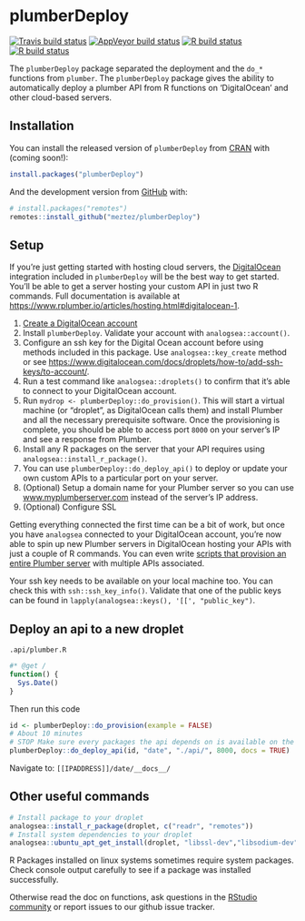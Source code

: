 
<!-- README.md is generated from README.Rmd. Please edit that file -->

# plumberDeploy

<!-- badges: start -->

[![Travis build
status](https://travis-ci.com/muschellij2/plumberDeploy.svg?branch=master)](https://travis-ci.com/muschellij2/plumberDeploy)
[![AppVeyor build
status](https://ci.appveyor.com/api/projects/status/github/muschellij2/plumberDeploy?branch=master&svg=true)](https://ci.appveyor.com/project/muschellij2/plumberDeploy)
[![R build
status](https://github.com/muschellij2/plumberDeploy/workflows/R-CMD-check/badge.svg)](https://github.com/muschellij2/plumberDeploy/actions)
[![R build
status](https://github.com/meztez/plumberDeploy/workflows/R-CMD-check/badge.svg)](https://github.com/meztez/plumberDeploy/actions)
<!-- badges: end -->

The `plumberDeploy` package separated the deployment and the `do_*`
functions from `plumber`. The `plumberDeploy` package gives the ability
to automatically deploy a plumber API from R functions on ‘DigitalOcean’
and other cloud-based servers.

## Installation

You can install the released version of `plumberDeploy` from
[CRAN](https://CRAN.R-project.org) with (coming soon\!):

``` r
install.packages("plumberDeploy")
```

And the development version from [GitHub](https://github.com/) with:

``` r
# install.packages("remotes")
remotes::install_github("meztez/plumberDeploy")
```

## Setup

If you’re just getting started with hosting cloud servers, the
[DigitalOcean](https://www.digitalocean.com) integration included in
`plumberDeploy` will be the best way to get started. You’ll be able to
get a server hosting your custom API in just two R commands. Full
documentation is available at
<https://www.rplumber.io/articles/hosting.html#digitalocean-1>.

1.  [Create a DigitalOcean
    account](https://www.digitalocean.com/?refcode=add0b50f54c4&utm_campaign=Referral_Invite&utm_medium=Referral_Program&utm_source=CopyPaste)
2.  Install `plumberDeploy`. Validate your account with
    `analogsea::account()`.
3.  Configure an ssh key for the Digital Ocean account before using
    methods included in this package. Use `analogsea::key_create` method
    or see
    <https://www.digitalocean.com/docs/droplets/how-to/add-ssh-keys/to-account/>.
4.  Run a test command like `analogsea::droplets()` to confirm that it’s
    able to connect to your DigitalOcean account.
5.  Run `mydrop <- plumberDeploy::do_provision()`. This will start a
    virtual machine (or “droplet”, as DigitalOcean calls them) and
    install Plumber and all the necessary prerequisite software. Once
    the provisioning is complete, you should be able to access port
    `8000` on your server’s IP and see a response from Plumber.
6.  Install any R packages on the server that your API requires using
    `analogsea::install_r_package()`.
7.  You can use `plumberDeploy::do_deploy_api()` to deploy or update
    your own custom APIs to a particular port on your server.
8.  (Optional) Setup a domain name for your Plumber server so you can
    use www.myplumberserver.com instead of the server’s IP address.
9.  (Optional) Configure SSL

Getting everything connected the first time can be a bit of work, but
once you have `analogsea` connected to your DigitalOcean account, you’re
now able to spin up new Plumber servers in DigitalOcean hosting your
APIs with just a couple of R commands. You can even write [scripts that
provision an entire Plumber
server](https://github.com/meztez/plumberDeploy/blob/master/inst/hosted-new.R)
with multiple APIs associated.

Your ssh key needs to be available on your local machine too. You can
check this with `ssh::ssh_key_info()`. Validate that one of the public
keys can be found in `lapply(analogsea::keys(), '[[', "public_key")`.

## Deploy an api to a new droplet

`.api/plumber.R`

``` r
#* @get /
function() {
  Sys.Date()
}
```

Then run this code

``` r
id <- plumberDeploy::do_provision(example = FALSE)
# About 10 minutes
# STOP Make sure every packages the api depends on is available on the droplet, see below for other commands.
plumberDeploy::do_deploy_api(id, "date", "./api/", 8000, docs = TRUE)
```

Navigate to: `[[IPADDRESS]]/date/__docs__/`

## Other useful commands

``` r
# Install package to your droplet
analogsea::install_r_package(droplet, c("readr", "remotes"))
# Install system dependencies to your droplet
analogsea::ubuntu_apt_get_install(droplet, "libssl-dev","libsodium-dev", "libcurl4-openssl-dev")
```

R Packages installed on linux systems sometimes require system packages.
Check console output carefully to see if a package was installed
successfully.

Otherwise read the doc on functions, ask questions in the [RStudio
community](https://community.rstudio.com/) or report issues to our
github issue tracker.
